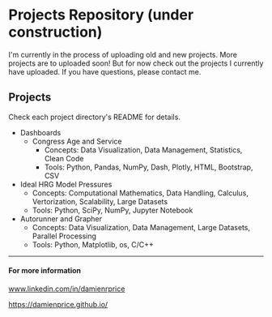# Projects Repository (under construction)

I'm currently in the process of uploading old and new projects. More projects are to uploaded soon! But for now check out the projects I currently have uploaded. If you have questions, please contact me.

## Projects
Check each project directory's README for details.
- Dashboards
    - Congress Age and Service
        - Concepts: Data Visualization, Data Management, Statistics, Clean Code
        - Tools: Python, Pandas, NumPy, Dash, Plotly, HTML, Bootstrap, CSV
- Ideal HRG Model Pressures
    - Concepts: Computational Mathematics, Data Handling, Calculus, Vertorization, Scalability, Large Datasets
    - Tools: Python, SciPy, NumPy, Jupyter Notebook
- Autorunner and Grapher
    - Concepts: Data Visualization, Data Management, Large Datasets, Parallel Processing
    - Tools: Python, Matplotlib, os, C/C++


---
#### For more information
www.linkedin.com/in/damienrprice

https://damienprice.github.io/
